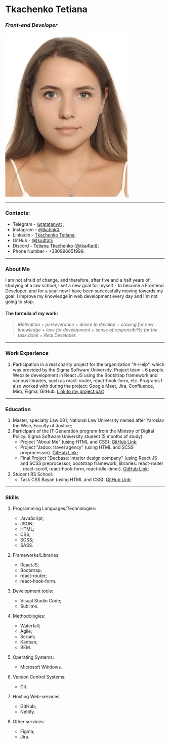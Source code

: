 #                                 **Tkachenko Tetiana**
###                                *Front-end Developer*

![My photo](/images/myphoto.jpg);

-------------------------------------------------------------------------------------------

### **Contacts:**
- Telegram - [@tatatanyat](https://t.me/tatatanyat) ;
- Instagram - [@tkchnk0](https://www.instagram.com/tkchnk0/); 
- Linkedin - [Tkachenko Tetiana](https://www.linkedin.com/in/%D1%82%D0%B0%D0%BD%D1%8F-%D1%82%D0%BA%D0%B0%D1%87%D0%B5%D0%BD%D0%BA%D0%BE-619890269/);
- GitHub - [@tka4tati](https://github.com/tka4tati);
- Discord - [Tetiana Tkachenko (@tka4tati)](tka4tati#6049);
- Phone Number - +380996651999.

-------------------------------------------------------------------------------------------

### **About Me**

I am not afraid of change, and therefore, after five and a half years of studying at a law school, I set a new goal for myself - to become a Frontend Developer, and for a year now I have been successfully moving towards my goal. I improve my knowledge in web development every day and I'm not going to stop. 

#### **The formula of my work:**

>*Motivation + perseverance + desire to develop + craving for new knowledge + love for development + sense of responsibility for the task done = Real Developer.*

-----------------------------------------------------------------------

### **Work Experience**

1. Participation in a real charity project for the organization "A-Help", which was provided by the Sigma Software University. Project team - 6 people. Website development in React JS using the Bootstrap framework and various libraries, such as react-router, react-hook-form, etc. Programs I also worked with during the project: Google Meet, Jira, Confluence, Miro, Figma, GitHub.
[Link to my project part](https://github.com/tka4tati/a--help--.git)

-------------------------------------------------------------------------------------------

### **Education**
1. Master, specialty Law 081, National Law University named after Yaroslav the Wise, Faculty of Justice;
2. Participant of the IT Generation program from the Ministry of Digital Policy. Sigma Software University student (5 months of study):
    - Project "About Me" (using HTML and CSS). [GitHub Link](https://github.com/tka4tati/DZ1.git);
    - Project "Jadoo: travel agency" (using HTML and SCSS preprocessor). [GitHub Link](https://github.com/tka4tati/DZ2.git);
    - Final Project "Decbase: interior design company" (using React JS and SCSS preprocessor, bootstrap framework, libraries: react-router , react-scroll, react-hook-form, react-idle-timer). [GitHub Link](https://github.com/tka4tati/Final-project.git);
3. Student RS School:
    - Task CSS Bayan (using HTML and CSS). [GitHub Link](https://github.com/tka4tati/cssBayan.git);

-----------------------------------------------------------------------------------

### **Skills**

1. Programming Languages/Technologies: 
    - JavaScript;
    - JSON; 
    - HTML;
    - CSS;
    - SCSS;
    - SASS.

2. Frameworks/Libraries:
    - ReactJS;
    - Bootstrap;
    - react-router;
    - react-hook-form.

3. Development tools:
    - Visual Studio Code;
    - Sublime.

4. Methodologies:
    - Waterfall;
    - Agile;
    - Scrum;
    - Kanban;
    - BEM.

5. Operating Systems:
    - Microsoft Windows.

6. Version Control Systems:
    - Git.

7. Hosting Web-services:
    - GitHub;
    - Netlify.

8. Other services:
    - Figma;
    - Jira.



